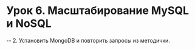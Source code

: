 # Урок 6. Масштабирование MySQL и NoSQL

-- 2. Установить MongoDB и повторить запросы из методички.

